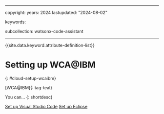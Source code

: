 
---

copyright:
   years: 2024
lastupdated: "2024-08-02"

keywords:

subcollection: watsonx-code-assistant

---

{{site.data.keyword.attribute-definition-list}}

# Setting up WCA@IBM
{: #cloud-setup-wcaibm}

[WCA@IBM]{: tag-teal}

You can...
{: shortdesc}

[Set up Visual Studio Code](link)
[Set up Eclipse](link)

